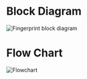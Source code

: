 # Block Diagram
![Fingerprint block diagram](https://user-images.githubusercontent.com/85921878/155761245-da25b62a-5ae9-46f2-8279-27d0705ade30.jpeg)

# Flow Chart

![Flowchart](https://user-images.githubusercontent.com/85921878/155733381-3c445cf0-6300-4a89-b8d4-c1b1f6fd3511.jpeg)

